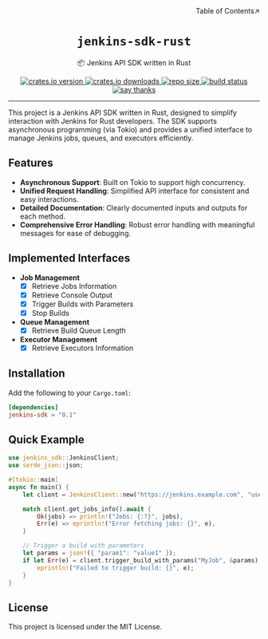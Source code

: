 <div align=right>Table of Contents↗️</div>

<h1 align=center><code>jenkins-sdk-rust</code></h1>

<p align=center>📦 Jenkins API SDK written in Rust</p>

<div align=center>
  <a href="https://crates.io/crates/jenkins-sdk">
    <img src="https://img.shields.io/crates/v/jenkins-sdk.svg" alt="crates.io version">
  </a>
  <a href="https://crates.io/crates/jenkins-sdk">
    <img src="https://img.shields.io/crates/dr/jenkins-sdk?color=ba86eb&logo=Handshake&logoColor=ea6aa6" alt="crates.io downloads">
  </a>
  <a href="https://github.com/lvillis/jenkins-sdk-rust">
    <img src="https://img.shields.io/github/repo-size/lvillis/jenkins-sdk-rust?style=flat-square&color=328657" alt="repo size">
  </a>
  <a href="https://github.com/lvillis/jenkins-sdk-rust/actions">
    <img src="https://github.com/lvillis/jenkins-sdk-rust/actions/workflows/ci.yml/badge.svg" alt="build status">
  </a>
  <a href="mailto:lvillis@outlook.com?subject=Thanks%20for%20jenkins-sdk-rust!">
    <img src="https://img.shields.io/badge/Say%20Thanks-!-1EAEDB.svg" alt="say thanks">
  </a>
</div>

---

This project is a Jenkins API SDK written in Rust, designed to simplify interaction with Jenkins for Rust developers. The SDK supports asynchronous programming (via Tokio) and provides a unified interface to manage Jenkins jobs, queues, and executors efficiently.

## Features

- **Asynchronous Support**: Built on Tokio to support high concurrency.
- **Unified Request Handling**: Simplified API interface for consistent and easy interactions.
- **Detailed Documentation**: Clearly documented inputs and outputs for each method.
- **Comprehensive Error Handling**: Robust error handling with meaningful messages for ease of debugging.

## Implemented Interfaces

- **Job Management**
  - [x] Retrieve Jobs Information
  - [x] Retrieve Console Output
  - [x] Trigger Builds with Parameters
  - [x] Stop Builds

- **Queue Management**
  - [x] Retrieve Build Queue Length

- **Executor Management**
  - [x] Retrieve Executors Information

## Installation

Add the following to your `Cargo.toml`:

```toml
[dependencies]
jenkins-sdk = "0.1"
```

## Quick Example

```rust
use jenkins_sdk::JenkinsClient;
use serde_json::json;

#[tokio::main]
async fn main() {
    let client = JenkinsClient::new("https://jenkins.example.com", "username", "api_token");

    match client.get_jobs_info().await {
        Ok(jobs) => println!("Jobs: {:?}", jobs),
        Err(e) => eprintln!("Error fetching jobs: {}", e),
    }

    // Trigger a build with parameters
    let params = json!({ "param1": "value1" });
    if let Err(e) = client.trigger_build_with_params("MyJob", &params).await {
        eprintln!("Failed to trigger build: {}", e);
    }
}
```

## License

This project is licensed under the MIT License.
